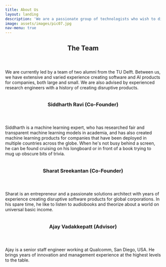 ```yaml
---
title: About Us
layout: landing
description: 'We are a passionate group of technologists who wish to disrupt the hiring landscape.'
image: assets/images/pic07.jpg
nav-menu: true
---
```


<!-- Main -->
<div id="main">

<!-- One -->
<section id="one">
	<div class="inner">
		<header class="major">
			<h2>The Team</h2>
		</header>
		<p> We are currently led by a team of two alumni from the TU Delft. Between us, we have extensive and varied experience creating software and AI products for companies, both large and small. We are also advised by experienced research engineers with a history of creating disruptive products.</p>
	</div>
</section>

<!-- Two -->
<section id="two" class="spotlights">
	<section>
		<a class="image">
			<img src="{% link assets/images/siddharth.jpg %}" alt="" data-position="center center" />
		</a>
		<div class="content">
			<div class="inner">
				<header class="major">
					<h3>Siddharth Ravi (Co-Founder)</h3>
				</header>
				<p>Siddharth is a machine learning expert, who has researched fair and transparent machine learning models in academia, and has also created machine learning products for companies that have been deployed in multiple countries across the globe. When he's not busy behind a screen, he can be found cruising on his longboard or in front of a book trying to mug up obscure bits of trivia.</p>
				<!-- <ul class="actions">
					<li><a href="generic.html" class="button">Learn more</a></li>
				</ul> -->
			</div>
		</div>
	</section>
	<section>
		<a class="image">
			<img src="{% link assets/images/pic09.jpg %}" alt="" data-position="top center" />
		</a>
		<div class="content">
			<div class="inner">
				<header class="major">
					<h3>Sharat Sreekantan (Co-Founder)</h3>
				</header>
				<p>Sharat is an entrepreneur and a passionate solutions architect with years of experience creating disruptive software products for global corporations. In his spare time, he like to listen to audiobooks and theorize about a world on universal basic income.</p>
				<!-- <ul class="actions">
					<li><a href="generic.html" class="button">Learn more</a></li>
				</ul> -->
			</div>
		</div>
	</section>
	<section>
		<a href="generic.html" class="image">
			<img src="{% link assets/images/pic10.jpg %}" alt="" data-position="25% 25%" />
		</a>
		<div class="content">
			<div class="inner">
				<header class="major">
					<h3>Ajay Vadakkepatt (Advisor)</h3>
				</header>
				<p> Ajay is a senior staff engineer working at Qualcomm, San Diego, USA. He brings years of innovation and management experience at the highest levels to the table.</p>
				<!-- <ul class="actions">
					<li><a href="generic.html" class="button">Learn more</a></li>
				</ul> -->
			</div>
		</div>
	</section>
</section>


</div>
